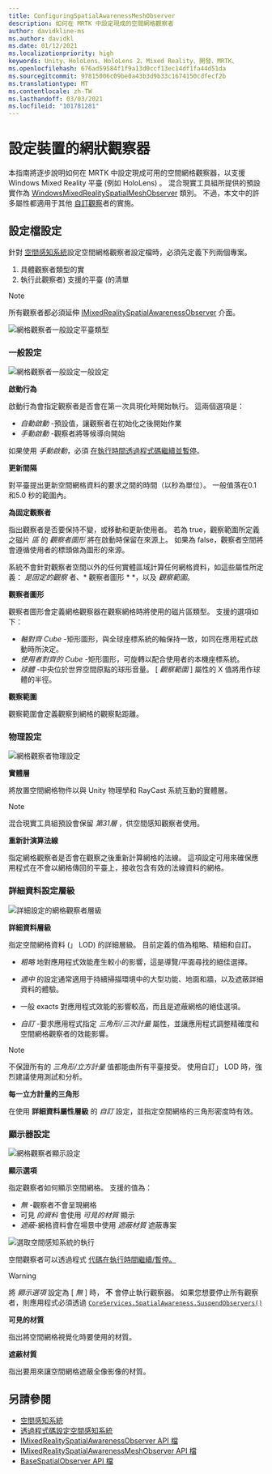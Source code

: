 ```yaml
---
title: ConfiguringSpatialAwarenessMeshObserver
description: 如何在 MRTK 中設定現成的空間網格觀察者
author: davidkline-ms
ms.author: davidkl
ms.date: 01/12/2021
ms.localizationpriority: high
keywords: Unity、HoloLens、HoloLens 2、Mixed Reality、開發、MRTK、
ms.openlocfilehash: 676ad59584f1f9a13d0ccf13ec14df1fa44d51da
ms.sourcegitcommit: 97815006c09be0a43b3d9b33c1674150cdfecf2b
ms.translationtype: MT
ms.contentlocale: zh-TW
ms.lasthandoff: 03/03/2021
ms.locfileid: "101781281"
---
```

# <a name="configuring-mesh-observers-for-device"></a>設定裝置的網狀觀察器

本指南將逐步說明如何在 MRTK 中設定現成可用的空間網格觀察器，以支援 Windows Mixed Reality 平臺 (例如 HoloLens) 。 混合現實工具組所提供的預設實作為 [WindowsMixedRealitySpatialMeshObserver](xref:Microsoft.MixedReality.Toolkit.WindowsMixedReality.SpatialAwareness.WindowsMixedRealitySpatialMeshObserver) 類別。 不過，本文中的許多屬性都適用于其他 [自訂觀察](create-data-provider.md)者的實施。

## <a name="profile-settings"></a>設定檔設定

針對 [空間感知系統](spatial-awareness-getting-started.md)設定空間網格觀察者設定檔時，必須先定義下列兩個專案。

1. 具體觀察者類型的實
1. 執行此觀察者) 支援的平臺 (的清單

> [!NOTE]
> 所有觀察者都必須延伸 [IMixedRealitySpatialAwarenessObserver](xref:Microsoft.MixedReality.Toolkit.SpatialAwareness.IMixedRealitySpatialAwarenessObserver) 介面。

![網格觀察者一般設定平臺類型](../images/spatial-awareness/SpatialAwarenessMeshObserverProfile_TypesPlatforms.png)

### <a name="general-settings"></a>一般設定

![網格觀察者一般設定一般設定](../images/spatial-awareness/MeshObserverGeneralSettings.png)

**啟動行為**

啟動行為會指定觀察者是否會在第一次具現化時開始執行。 這兩個選項是：

* *自動啟動* -預設值，讓觀察者在初始化之後開始作業
* *手動啟動* -觀察者將等候導向開始

如果使用 *手動啟動*，必須 [在執行時間透過程式碼繼續並暫停](usage-guide.md#starting-and-stopping-mesh-observation)。

**更新間隔**

對平臺提出更新空間網格資料的要求之間的時間（以秒為單位）。 一般值落在0.1 和5.0 秒的範圍內。

**為固定觀察者**

指出觀察者是否要保持不變，或移動和更新使用者。 若為 true，觀察範圍所定義之磁片 *區* 的 *觀察者圖形* 將在啟動時保留在來源上。 如果為 false，觀察者空間將會遵循使用者的標頭做為圖形的來源。

系統不會針對觀察者空間以外的任何實體區域計算任何網格資料，如這些屬性所定義： *是固定的觀察* 者、* 觀察者圖形 * *，以及 *觀察範圍*。

**觀察者圖形**

觀察者圖形會定義網格觀察器在觀察網格時將使用的磁片區類型。 支援的選項如下：

* *軸對齊 Cube* -矩形圖形，與全球座標系統的軸保持一致，如同在應用程式啟動時所決定。
* *使用者對齊的 Cube* -矩形圖形，可旋轉以配合使用者的本機座標系統。
* *球體* -中央位於世界空間原點的球形音量。 [ *觀察範圍* ] 屬性的 X 值將用作球體的半徑。

**觀察範圍**

觀察範圍會定義觀察到網格的觀察點距離。

### <a name="physics-settings"></a>物理設定

![網格觀察者物理設定](../images/spatial-awareness/MeshObserverPhysicsSettings.png)

**實體層**

將放置空間網格物件以與 Unity 物理學和 RayCast 系統互動的實體層。

> [!NOTE]
> 混合現實工具組預設會保留 *第31層* ，供空間感知觀察者使用。

**重新計演算法線**

指定網格觀察者是否會在觀察之後重新計算網格的法線。 這項設定可用來確保應用程式在不會以網格傳回的平臺上，接收包含有效的法線資料的網格。

### <a name="level-of-detail-settings"></a>詳細資料設定層級

![詳細設定的網格觀察者層級](../images/spatial-awareness/MeshObserverLevelOfDetailSettings.png)

**詳細資料層級**

指定空間網格資料 (」 LOD) 的詳細層級。 目前定義的值為粗略、精細和自訂。

* *粗略* 地對應用程式效能產生較小的影響，這是導覽/平面尋找的絕佳選擇。

* *適中* 的設定通常適用于持續掃描環境中的大型功能、地面和牆，以及遮蔽詳細資料的體驗。

* 一般 exacts 對應用程式效能的影響較高，而且是遮蔽網格的絕佳選項。

* *自訂* -要求應用程式指定 *三角形/三次計量* 屬性，並讓應用程式調整精確度和空間網格觀察者的效能影響。

> [!NOTE]
> 不保證所有的 *三角形/立方計量* 值都能由所有平臺接受。 使用自訂」 LOD 時，強烈建議使用測試和分析。

**每一立方計量的三角形**

在使用 **詳細資料屬性層級** 的 *自訂* 設定，並指定空間網格的三角形密度時有效。

### <a name="display-settings"></a>顯示器設定

![網格觀察者顯示設定](../images/spatial-awareness/MeshObserverDisplaySettings.png)

**顯示選項**

指定觀察者如何顯示空間網格。 支援的值為：

* *無* -觀察者不會呈現網格
* 可見 *的資料* 會使用 *可見的材質* 顯示
* *遮蔽*-網格資料會在場景中使用 *遮蔽材質* 遮蔽專案

![選取空間感知系統的執行](../images/spatial-awareness/MRTK_SpatialAwareness_DisplayOptions.jpg)

空間觀察者可以透過程式 [代碼在執行時間繼續/暫停。](usage-guide.md#starting-and-stopping-mesh-observation)

> [!WARNING]
> 將 *顯示選項* 設定為 [ *無* ] 時， **不** 會停止執行觀察器。 如果您想要停止所有觀察者，則應用程式必須透過 [`CoreServices.SpatialAwareness.SuspendObservers()`](xref:Microsoft.MixedReality.Toolkit.SpatialAwareness.IMixedRealitySpatialAwarenessSystem.SuspendObservers)

**可見的材質**

指出將空間網格視覺化時要使用的材質。

**遮蔽材質**

指出要用來讓空間網格遮蔽全像影像的材質。

## <a name="see-also"></a>另請參閱

* [空間感知系統](spatial-awareness-getting-started.md)
* [透過程式碼設定空間感知系統](usage-guide.md)
* [IMixedRealitySpatialAwarenessObserver API 檔](xref:Microsoft.MixedReality.Toolkit.SpatialAwareness.IMixedRealitySpatialAwarenessObserver)
* [IMixedRealitySpatialAwarenessMeshObserver API 檔](xref:Microsoft.MixedReality.Toolkit.SpatialAwareness.IMixedRealitySpatialAwarenessMeshObserver)
* [BaseSpatialObserver API 檔](xref:Microsoft.MixedReality.Toolkit.SpatialAwareness.BaseSpatialObserver)
